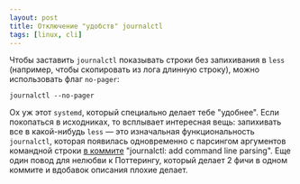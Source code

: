 ```yaml
---
layout: post
title: Отключение "удобств" journalctl
tags: [linux, cli]
---
```

Чтобы заставить `journalctl` показывать строки без запихивания в `less` (например, чтобы скопировать из лога длинную строку), можно использовать флаг `no-pager`:
```
journalctl --no-pager
```
Ох уж этот `systemd`, который специально делает тебе "удобнее". Если покопаться в исходниках, то всплывает интересная вещь: запихивать все в какой-нибудь `less` — это изначальная функциональность `journalctl`, которая появилась одновременно с парсингом аргументов командной строки [в коммите](https://github.com/systemd/systemd/commit/0d43c6944bbca30d5692d4b02885f007a0c630c8) "journalctl: add command line parsing". Еще один повод для нелюбви к Поттерингу, который делает 2 фичи в одном коммите и вдобавок описания плохие делает.
